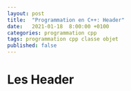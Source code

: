 ```yaml
---
layout: post
title:  "Programmation en C++: Header"
date:   2021-01-18  8:00:00 +0100
categories: programmation cpp
tags: programmation cpp classe objet
published: false
---
```

# Les Header

